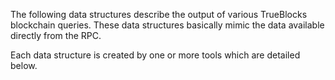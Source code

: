 The following data structures describe the output of various TrueBlocks blockchain queries. These
data structures basically mimic the data available directly from the RPC.

Each data structure is created by one or more tools which are detailed below.
